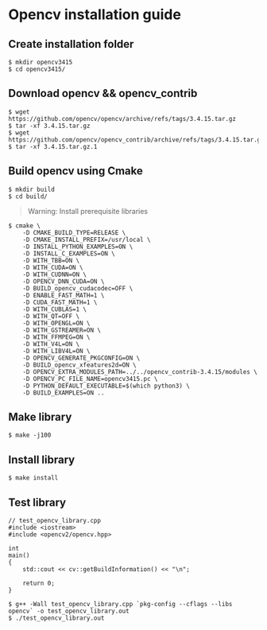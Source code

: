 # Opencv installation guide

## Create installation folder
```
$ mkdir opencv3415
$ cd opencv3415/
```

## Download opencv && opencv_contrib
```
$ wget https://github.com/opencv/opencv/archive/refs/tags/3.4.15.tar.gz
$ tar -xf 3.4.15.tar.gz 
$ wget https://github.com/opencv/opencv_contrib/archive/refs/tags/3.4.15.tar.gz
$ tar -xf 3.4.15.tar.gz.1
```

## Build opencv using Cmake
```
$ mkdir build
$ cd build/
```
>Warning: Install prerequisite libraries
```
$ cmake \
	-D CMAKE_BUILD_TYPE=RELEASE \
	-D CMAKE_INSTALL_PREFIX=/usr/local \
	-D INSTALL_PYTHON_EXAMPLES=ON \
	-D INSTALL_C_EXAMPLES=ON \
	-D WITH_TBB=ON \
	-D WITH_CUDA=ON \
	-D WITH_CUDNN=ON \
	-D OPENCV_DNN_CUDA=ON \
	-D BUILD_opencv_cudacodec=OFF \
	-D ENABLE_FAST_MATH=1 \
	-D CUDA_FAST_MATH=1 \
	-D WITH_CUBLAS=1 \
	-D WITH_QT=OFF \
	-D WITH_OPENGL=ON \
	-D WITH_GSTREAMER=ON \
	-D WITH_FFMPEG=ON \
	-D WITH_V4L=ON \
	-D WITH_LIBV4L=ON \
	-D OPENCV_GENERATE_PKGCONFIG=ON \
	-D BUILD_opencv_xfeatures2d=ON \
	-D OPENCV_EXTRA_MODULES_PATH=../../opencv_contrib-3.4.15/modules \
	-D OPENCV_PC_FILE_NAME=opencv3415.pc \
	-D PYTHON_DEFAULT_EXECUTABLE=$(which python3) \
	-D BUILD_EXAMPLES=ON ..
```

## Make library
```
$ make -j100
```

## Install library
```
$ make install
```

## Test library
```
// test_opencv_library.cpp
#include <iostream>
#include <opencv2/opencv.hpp>

int
main()
{
	std::cout << cv::getBuildInformation() << "\n";
	
	return 0;
}
```

```
$ g++ -Wall test_opencv_library.cpp `pkg-config --cflags --libs opencv` -o test_opencv_library.out
$ ./test_opencv_library.out
```
